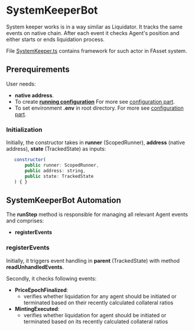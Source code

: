 # SystemKeeperBot

System keeper works is in a way similar as Liquidator. It tracks the same events on native chain. After each event it checks Agent's position and either starts or ends liquidation process.

File [SystemKeeper.ts](../src/actors/SystemKeeper.ts) contains framework for such actor in FAsset system.

## Prerequirements
User needs:
- **native address**.
- To create [**running configuration**](../../src/config/BotConfig.ts)
For more see [configuration part](../config.md).
- To set environment **.env** in root directory.
For more see [configuration part](../config.md).

### Initialization
Initially, the constructor takes in **runner** (ScopedRunner), **address** (native address), **state** (TrackedState) as inputs:
```javascript
   constructor(
       public runner: ScopedRunner,
       public address: string,
       public state: TrackedState
   ) { }
```
## SystemKeeperBot Automation
The **runStep** method is responsible for managing all relevant Agent events and comprises:
- **registerEvents**

### registerEvents
Initially, it triggers event handling in **parent** (TrackedState) with method **readUnhandledEvents**.

Secondly, it checks following events:
- **PriceEpochFinalized**:
    - verifies whether liquidation for any agent should be initiated or terminated based on their recently calculated collateral ratios
- **MintingExecuted**:
    - verifies whether liquidation for agent should be initiated or terminated based on its recently calculated collateral ratios


